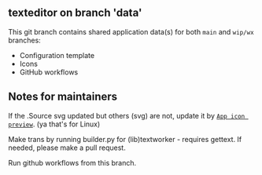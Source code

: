 ## texteditor on branch 'data'
This git branch contains shared application data(s) for both ```main``` and ```wip/wx``` branches:
* Configuration template
* Icons
* GitHub workflows

## Notes for maintainers
If the .Source svg updated but others (svg) are not, update it by [```App icon preview```](https://flathub.org/apps/org.gnome.design.AppIconPreview). (ya that's for Linux)

Make trans by running builder.py for (lib)textworker - requires gettext. If needed, please make a pull request.

Run github workflows from this branch.
